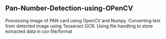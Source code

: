 ## Pan-Number-Detection-using-OPenCV
Processing image of PAN card using OpenCV and Numpy.
Converting text from detected image using Tesseract OCR.
Using file handling to store extracted data in csv file/format
